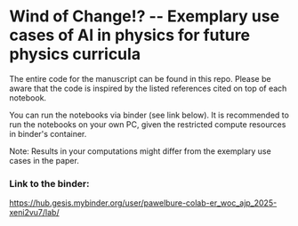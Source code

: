 # Wind of Change!? -- Exemplary use cases of AI in physics for future physics curricula

The entire code for the manuscript can be found in this repo. Please be aware that the code is inspired by the listed references cited on top of each notebook.

You can run the notebooks via binder (see link below). It is recommended to run the notebooks on your own PC, given the restricted compute resources in binder's container.

Note: Results in your computations might differ from the exemplary use cases in the paper.

### Link to the binder:
https://hub.gesis.mybinder.org/user/pawelbure-colab-er_woc_ajp_2025-xeni2vu7/lab/
